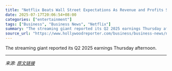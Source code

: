 ```yaml
---
title: "Netflix Beats Wall Street Expectations As Revenue and Profits Surge"
date: 2025-07-17T20:06:54+08:00
categories: ["entertainment"]
tags: ["Business", "Business News", "Netflix"]
summary: "The streaming giant reported its Q2 2025 earnings Thursday afternoon."
source_url: "https://www.hollywoodreporter.com/business/business-news/netflix-q2-2025-earnings-grow-after-price-hike-1236318812/"
---
```


The streaming giant reported its Q2 2025 earnings Thursday afternoon.

---

*来源: [原文链接](https://www.hollywoodreporter.com/business/business-news/netflix-q2-2025-earnings-grow-after-price-hike-1236318812/)*
